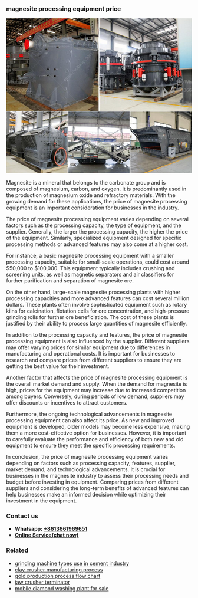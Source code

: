 <h3>magnesite processing equipment price</h3><img src='1708663340.jpg' alt=''><p>Magnesite is a mineral that belongs to the carbonate group and is composed of magnesium, carbon, and oxygen. It is predominantly used in the production of magnesium oxide and refractory materials. With the growing demand for these applications, the price of magnesite processing equipment is an important consideration for businesses in the industry.</p><p>The price of magnesite processing equipment varies depending on several factors such as the processing capacity, the type of equipment, and the supplier. Generally, the larger the processing capacity, the higher the price of the equipment. Similarly, specialized equipment designed for specific processing methods or advanced features may also come at a higher cost.</p><p>For instance, a basic magnesite processing equipment with a smaller processing capacity, suitable for small-scale operations, could cost around $50,000 to $100,000. This equipment typically includes crushing and screening units, as well as magnetic separators and air classifiers for further purification and separation of magnesite ore.</p><p>On the other hand, large-scale magnesite processing plants with higher processing capacities and more advanced features can cost several million dollars. These plants often involve sophisticated equipment such as rotary kilns for calcination, flotation cells for ore concentration, and high-pressure grinding rolls for further ore beneficiation. The cost of these plants is justified by their ability to process large quantities of magnesite efficiently.</p><p>In addition to the processing capacity and features, the price of magnesite processing equipment is also influenced by the supplier. Different suppliers may offer varying prices for similar equipment due to differences in manufacturing and operational costs. It is important for businesses to research and compare prices from different suppliers to ensure they are getting the best value for their investment.</p><p>Another factor that affects the price of magnesite processing equipment is the overall market demand and supply. When the demand for magnesite is high, prices for the equipment may increase due to increased competition among buyers. Conversely, during periods of low demand, suppliers may offer discounts or incentives to attract customers.</p><p>Furthermore, the ongoing technological advancements in magnesite processing equipment can also affect its price. As new and improved equipment is developed, older models may become less expensive, making them a more cost-effective option for businesses. However, it is important to carefully evaluate the performance and efficiency of both new and old equipment to ensure they meet the specific processing requirements.</p><p>In conclusion, the price of magnesite processing equipment varies depending on factors such as processing capacity, features, supplier, market demand, and technological advancements. It is crucial for businesses in the magnesite industry to assess their processing needs and budget before investing in equipment. Comparing prices from different suppliers and considering the long-term benefits of advanced features can help businesses make an informed decision while optimizing their investment in the equipment.</p><h3>Contact us</h3><ul><li><strong>Whatsapp:&nbsp;<a href="https://wa.me/8613661969651">+8613661969651</a></strong></li><li><a href="https://swt.shibang-china.com/?git&amp;zhl&amp;magnesite processing equipment price"><strong>Online Service(chat now)</strong></a></li></ul><h3>Related</h3><ul><li><a href='grinding machine types use in cement industry.md'>grinding machine types use in cement industry</a></li><li><a href='clay crusher manufacturing process.md'>clay crusher manufacturing process</a></li><li><a href='gold production process flow chart.md'>gold production process flow chart</a></li><li><a href='jaw crusher terminator.md'>jaw crusher terminator</a></li><li><a href='mobile diamond washing plant for sale.md'>mobile diamond washing plant for sale</a></li></ul>
